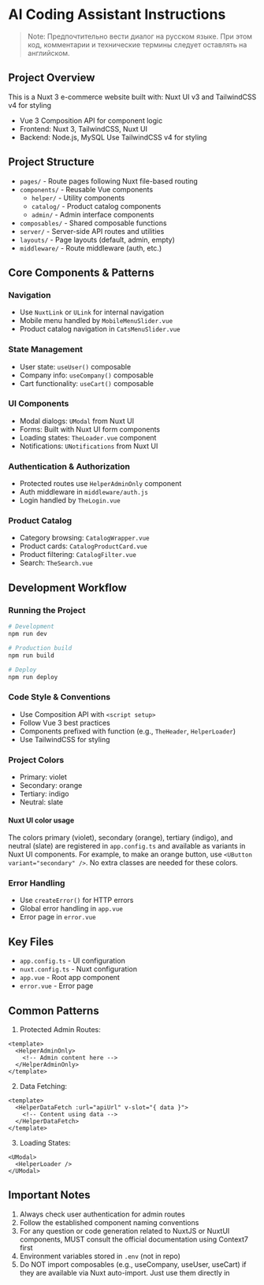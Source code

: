 # AI Coding Assistant Instructions

> Note: Предпочтительно вести диалог на русском языке. При этом код, комментарии и технические термины следует оставлять на английском.

## Project Overview
This is a Nuxt 3 e-commerce website built with:
 Nuxt UI v3 and TailwindCSS v4 for styling
- Vue 3 Composition API for component logic
- Frontend: Nuxt 3, TailwindCSS, Nuxt UI
- Backend: Node.js, MySQL
 Use TailwindCSS v4 for styling

## Project Structure
- `pages/` - Route pages following Nuxt file-based routing
- `components/` - Reusable Vue components
  - `helper/` - Utility components
  - `catalog/` - Product catalog components
  - `admin/` - Admin interface components
- `composables/` - Shared composable functions
- `server/` - Server-side API routes and utilities
- `layouts/` - Page layouts (default, admin, empty)
- `middleware/` - Route middleware (auth, etc.)

## Core Components & Patterns

### Navigation
- Use `NuxtLink` or `ULink` for internal navigation
- Mobile menu handled by `MobileMenuSlider.vue`
- Product catalog navigation in `CatsMenuSlider.vue`

### State Management
- User state: `useUser()` composable
- Company info: `useCompany()` composable
- Cart functionality: `useCart()` composable

### UI Components
- Modal dialogs: `UModal` from Nuxt UI
- Forms: Built with Nuxt UI form components
- Loading states: `TheLoader.vue` component
- Notifications: `UNotifications` from Nuxt UI

### Authentication & Authorization
- Protected routes use `HelperAdminOnly` component
- Auth middleware in `middleware/auth.js`
- Login handled by `TheLogin.vue`

### Product Catalog
- Category browsing: `CatalogWrapper.vue`
- Product cards: `CatalogProductCard.vue`
- Product filtering: `CatalogFilter.vue`
- Search: `TheSearch.vue`

## Development Workflow

### Running the Project
```bash
# Development
npm run dev

# Production build
npm run build

# Deploy
npm run deploy
```

### Code Style & Conventions
- Use Composition API with `<script setup>`
- Follow Vue 3 best practices
- Components prefixed with function (e.g., `TheHeader`, `HelperLoader`)
- Use TailwindCSS for styling

### Project Colors
- Primary: violet
- Secondary: orange
- Tertiary: indigo
- Neutral: slate

#### Nuxt UI color usage
The colors primary (violet), secondary (orange), tertiary (indigo), and neutral (slate) are registered in `app.config.ts` and available as variants in Nuxt UI components. For example, to make an orange button, use `<UButton variant="secondary" />`. No extra classes are needed for these colors.

### Error Handling
- Use `createError()` for HTTP errors
- Global error handling in `app.vue`
- Error page in `error.vue`

## Key Files
- `app.config.ts` - UI configuration
- `nuxt.config.ts` - Nuxt configuration
- `app.vue` - Root app component
- `error.vue` - Error page

## Common Patterns
1. Protected Admin Routes:
```vue
<template>
  <HelperAdminOnly>
    <!-- Admin content here -->
  </HelperAdminOnly>
</template>
```

2. Data Fetching:
```vue
<template>
  <HelperDataFetch :url="apiUrl" v-slot="{ data }">
    <!-- Content using data -->
  </HelperDataFetch>
</template>
```

3. Loading States:
```vue
<UModal>
  <HelperLoader />
</UModal>
```

## Important Notes
1. Always check user authentication for admin routes
2. Follow the established component naming conventions
3. For any question or code generation related to NuxtJS or NuxtUI components, MUST consult the official documentation using Context7 first
4. Environment variables stored in `.env` (not in repo)
5. Do NOT import composables (e.g., useCompany, useUser, useCart) if they are available via Nuxt auto-import. Just use them directly in <script setup>.
6. Do NOT import components manually if they are available via Nuxt auto-import (i.e., placed in the components/ directory or registered by a Nuxt module). Use them directly in templates without import statements.
